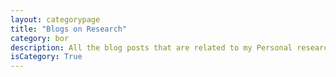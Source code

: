 ```yaml
---
layout: categorypage
title: "Blogs on Research"
category: bor
description: All the blog posts that are related to my Personal research, research papers and conference presentations
isCategory: True
---
```

